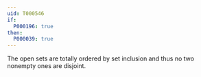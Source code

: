 ```yaml
---
uid: T000546
if:
  P000196: true
then:
  P000039: true
---
```


The open sets are totally ordered by set inclusion and thus no two nonempty ones are disjoint.
